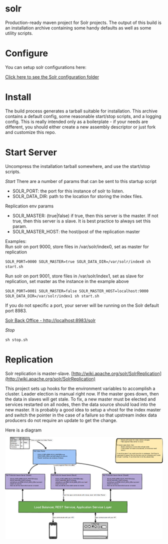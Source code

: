 solr
====

Production-ready maven project for Solr projects. The output of this build is an installation archive containing
some handy defaults as well as some utility scripts.

Configure
=========
You can setup solr configurations here:

[Click here to see the Solr configuration folder](https://github.com/vast-eng/solr/tree/master/src/main/config)


Install 
=======
The build process generates a tarball suitable for installation. This archive contains a default config,
some reasonable start/stop scripts, and a logging config. This is really intended only as a boilerplate - if your
needs are different, you should either create a new assembly descriptor or just fork and customize this repo.

Start Server
============

Uncompress the installation tarball somewhere, and use the start/stop scripts.

*Start*
There are a number of params that can be sent to this startup script

* SOLR_PORT: the port for this instance of solr to listen.
* SOLR_DATA_DIR: path to the location for storing the index files.

Replication env params
* SOLR_MASTER: (true|false) if true, then this server is the master.  If not true, then this server is a slave.   It is best practice to always set this param.
* SOLR_MASTER_HOST: the host/post of the replication master

Examples:  
Run solr on port 9000, store files in /var/solr/index0, set as master for replication 

```
SOLR_PORT=9000 SOLR_MASTER=true SOLR_DATA_DIR=/var/solr/index0 sh start.sh
```

Run solr on port 9001, store files in /var/solr/index1, set as slave for replication, set master as the instance in the example above

```
SOLR_PORT=9001 SOLR_MASTER=false SOLR_MASTER_HOST=localhost:9000 SOLR_DATA_DIR=/var/solr/index1 sh start.sh
```

If you do not specific a port, your server will be running on the Solr default port 8983.  

[Solr Back Office - http://localhost:8983/solr](http://localhost:8983/solr)

*Stop*
```
sh stop.sh
```

Replication
===========
Solr replication is master-slave. [http://wiki.apache.org/solr/SolrReplication](http://wiki.apache.org/solr/SolrReplication)

This project sets up hooks for the environment variables to accomplish a cluster.  Leader election is manual right now.  If the master goes down, then the data in slaves will get stale.  To fix, a new master must be elected and services restarted on all nodes, then the data source should load into the new master.  It is probably a good idea to setup a vhost for the index master and switch the pointer in the case of a failure so that upstream index data producers do not require an update to get the change.

Here is a diagram

![Solr Replication Diagram](https://github.com/vast-eng/solr/blob/master/docs/solr-replication.png "Solr Replication")



